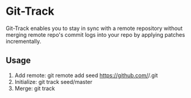 # Git-Track
Git-Track enables you to stay in sync with a remote repository without merging
remote repo's commit logs into your repo by applying patches incrementally.

## Usage
1. Add remote: git remote add seed https://github.com/<id>/<repo>.git
2. Initialize: git track seed/master
3. Merge: git track

